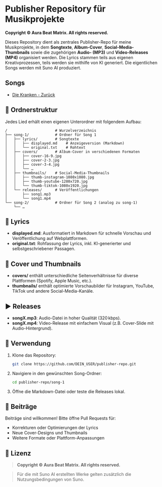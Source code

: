 # Publisher Repository für Musikprojekte

**Copyright © Aura Beat Matrix. All rights reserved.**

Dieses Repository dient als zentrales Publisher-Repo für meine Musikprojekte, in dem **Songtexte**, **Album-Cover**, **Social-Media-Thumbnails** sowie die zugehörigen **Audio- (MP3)** und **Video-Releases (MP4)** organisiert werden. Die Lyrics stammen teils aus eigenen Kreativprozessen, teils werden sie mithilfe von KI generiert. Die eigentlichen Songs werden mit Suno AI produziert.


## Songs

* [Die Kranken - Zurück](<songs/Die Kranken - Zurück/readme.md>)


## 📁 Ordnerstruktur

Jedes Lied erhält einen eigenen Unterordner mit folgendem Aufbau:

```
/                      # Wurzelverzeichnis
├── song-1/            # Ordner für Song 1
│   ├── lyrics/        # Songtexte
│   │   ├── displayed.md    # Anzeigeversion (Markdown)
│   │   └── original.txt    # Rohtext
│   ├── covers/        # Album-Cover in verschiedenen Formaten
│   │   ├── cover-16-9.jpg
│   │   ├── cover-2-3.jpg
│   │   ├── cover-3-4.jpg
│   │   └── …
│   ├── thumbnails/    # Social-Media-Thumbnails
│   │   ├── thumb-instagram-1080x1080.jpg
│   │   ├── thumb-youtube-1280x720.jpg
│   │   └── thumb-tiktok-1080x1920.jpg
│   └── releases/      # Veröffentlichungen
│       ├── song1.mp3
│       └── song1.mp4
└── song-2/            # Ordner für Song 2 (analog zu song-1)
    └── …
```

## 📝 Lyrics

- **displayed.md**: Ausformatiert in Markdown für schnelle Vorschau und Veröffentlichung auf Webplattformen.
- **original.txt**: Rohfassung der Lyrics, inkl. KI-generierter und selbstgeschriebener Passagen.

## 🎨 Cover und Thumbnails

- **covers/** enthält unterschiedliche Seitenverhältnisse für diverse Plattformen (Spotify, Apple Music, etc.).
- **thumbnails/** enthält optimierte Vorschaubilder für Instagram, YouTube, TikTok und andere Social-Media-Kanäle.

## ▶️ Releases

- **songX.mp3**: Audio-Datei in hoher Qualität (320 kbps).
- **songX.mp4**: Video-Release mit einfachem Visual (z.B. Cover-Slide mit Audio-Hintergrund).

## 🚀 Verwendung

1. Klone das Repository:
   ```bash
   git clone https://github.com/DEIN_USER/publisher-repo.git
   ```
2. Navigiere in den gewünschten Song-Ordner:
   ```bash
   cd publisher-repo/song-1
   ```
3. Öffne die Markdown-Datei oder teste die Releases lokal.

## 🤝 Beiträge

Beiträge sind willkommen! Bitte öffne Pull Requests für:

- Korrekturen oder Optimierungen der Lyrics
- Neue Cover-Designs und Thumbnails
- Weitere Formate oder Plattform-Anpassungen

## 📜 Lizenz

> **Copyright © Aura Beat Matrix. All rights reserved.**

> Für die mit Suno AI erstellten Werke gelten zusätzlich die Nutzungsbedingungen von Suno.
